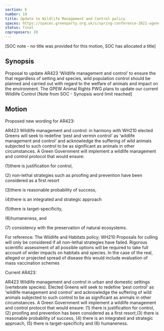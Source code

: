 ```yaml
---
section: E
number: 19
title: Update to Wildlife Management and Control policy
spaces: https://spaces.greenparty.org.uk/s/spring-conference-2021-agenda-forum2/?contentId=77206
status: final
coproposers: 20
---
```

[SOC note - no title was provided for this motion, SOC has allocated a title]

## Synopsis
Proposal to update AR423 ‘Wildlife management and control’ to ensure the that regardless of setting and species, wild population control should be planned and carried out with regard to the welfare of animals and impact on the environment.
The GPEW Animal Rights PWG plans to update our current Wildlife Control [Note from SOC - Synopsis word limit reached]

## Motion

Proposed new wording for AR423:

AR423 Wildlife management and control: in harmony with WH210 elected Greens will seek to redefine ‘pest and vermin control’ as ‘wildlife management and control’ and acknowledge the suffering of wild animals subjected to such control to be as significant as animals in other circumstances. A Green Government will implement a wildlife management and control protocol that would ensure:

(1)there is justification for control,

(2) non-lethal strategies such as proofing and prevention have been considered as a first resort

(3)there is reasonable probability of success,

(4)there is an integrated and strategic approach

(5)there is target-specificity,

(6)humaneness, and

(7) consistency with the preservation of natural ecosystems.

For reference: The Wildlife and Habitats policy; WH210 Proposals for culling will only be considered if all non-lethal strategies have failed. Rigorous scientific assessment of all possible options will be required to take full account of wider impacts on habitats and species. In the case of the real, alleged or projected spread of disease this would include evaluation of mass vaccination schemes

Current AR423:

AR423 Wildlife management and control in urban and domestic settings (vertebrate species). Elected Greens will seek to redefine ‘pest control’ as ‘wildlife management and control’ and acknowledge the suffering of wild animals subjected to such control to be as significant as animals in other circumstances. A Green Government will implement a wildlife management and control protocol that would ensure: (1) there is justification for control, (2) proofing and prevention has been considered as a first resort,(3) there is reasonable probability of success, (4) there is an integrated and strategic approach, (5) there is target-specificity and (6) humaneness.
